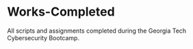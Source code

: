 # Works-Completed
All scripts and assignments completed during the Georgia Tech Cybersecurity Bootcamp.
